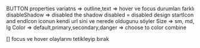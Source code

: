 BUTTON properties
  variatns => outline,text => hover ve focus durumları farklı
  disableShadow => disabled the shadow
  disabled = disabled design
  startIcon and endIcon  iconun kendi url sini ve nerede oldugunu söyler
  Size => sm, md, lg
  Color => default,primary,secondary,danger => choose to color combine

  [] focus ve hover olaylarını tetikleyip bırak 